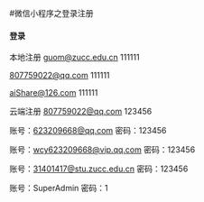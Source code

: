 #微信小程序之登录注册
#### 登录
本地注册
guom@zucc.edu.cn
111111

807759022@qq.com
111111

aiShare@126.com
111111

云端注册
807759022@qq.com
123456

账号：623209668@qq.com
密码：123456

账号：wcy623209668@vip.qq.com
密码：123456

账号：31401417@stu.zucc.edu.cn
密码：123456

账号：SuperAdmin
密码：1